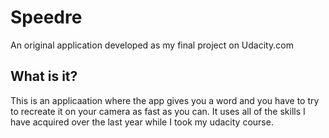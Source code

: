 # Speedre
An original application developed as my final project on Udacity.com
## What is it?
This is an applicaation where the app gives you a word and you have to try to recreate it on your camera as fast as you can. It uses all of the skills I have acquired over the last year while I took my udacity course.
